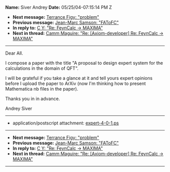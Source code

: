 **Name:** Siver Andrey
**Date:** 05/25/04-07:15:14 PM Z

  - **Next message:** [Terrance Figy: "problem"](0229.html)
  - **Previous message:** [Jean-Marc Samson: "FAToFC"](0227.html)
  - **In reply to:** [C Y: "Re: FeynCalc -\> MAXIMA"](0226.html)
  - **Next in thread:** [Camm Maguire: "Re: [Axiom-developer]
    Re: FeynCalc -\> MAXIMA"](0225.html)

-----

Dear All.  

I compose a paper with the title "A proposal to design expert system for
the  
calculations in the domain of QFT".  

I will be grateful if you take a glance at it and tell yours expert
opinions  
before I upload the paper to ArXiv (now I'm thinking how to present  
Mathematica nb files in the paper).  

Thanks you in in advance.  

Andrey Siver  

-----

  - application/postscript attachment:
    [expert-4-0-1.ps](att-0228/01-expert-4-0-1.ps)

-----

  - **Next message:** [Terrance Figy: "problem"](0229.html)
  - **Previous message:** [Jean-Marc Samson: "FAToFC"](0227.html)
  - **In reply to:** [C Y: "Re: FeynCalc -\> MAXIMA"](0226.html)
  - **Next in thread:** [Camm Maguire: "Re: [Axiom-developer]
    Re: FeynCalc -\> MAXIMA"](0225.html)

-----

